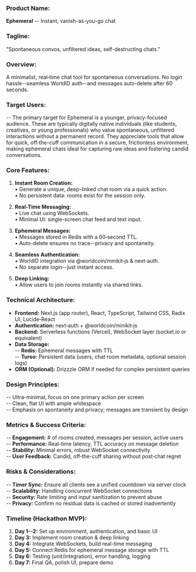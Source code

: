 ### **Product Name:**

**Ephemeral** -- Instant, vanish-as-you-go chat

### **Tagline:**

"Spontaneous convos, unfiltered ideas, self-destructing chats."

### **Overview:**

A minimalist, real‑time chat tool for spontaneous conversations. No login hassle--seamless WorldID auth--and messages auto-delete after 60 seconds.

### **Target Users:**

-- The primary target for Ephemeral is a younger, privacy-focused audience. These are typically digitally native individuals (like students, creatives, or young professionals) who value spontaneous, unfiltered interactions without a permanent record. They appreciate tools that allow for quick, off‑the-cuff communication in a secure, frictionless environment, making ephemeral chats ideal for capturing raw ideas and fostering candid conversations. 

### **Core Features:**

1. **Instant Room Creation:**  
• Generate a unique, deep-linked chat room via a quick action.  
• No persistent data: rooms exist for the session only.

2. **Real-Time Messaging:**  
• Live chat using WebSockets.  
• Minimal UI: single-screen chat feed and text input.

3. **Ephemeral Messages:**  
• Messages stored in Redis with a 60‑second TTL.  
• Auto-delete ensures no trace--privacy and spontaneity.

4. **Seamless Authentication:**  
• WorldID integration via @worldcoin/minikit‑js & next‑auth.  
• No separate login--just instant access.

5. **Deep Linking:**  
• Allow users to join rooms instantly via shared links.

### **Technical Architecture:**

- **Frontend:** Next.js (app router), React, TypeScript, Tailwind CSS, Radix UI, Lucide‑React
- **Authentication:** next‑auth + @worldcoin/minikit‑js
- **Backend:** Serverless functions (Vercel), WebSocket layer (socket.io or equivalent)
- **Data Storage:**  
-- **Redis:** Ephemeral messages with TTL  
-- **Turso:** Persistent data (users, chat room metadata, optional session logs)
- **ORM (Optional):** Drizzzle ORM if needed for complex persistent queries

### **Design Principles:**

-- Ultra-minimal, focus on one primary action per screen  
-- Clean, flat UI with ample whitespace  
-- Emphasis on spontaneity and privacy; messages are transient by design

### **Metrics & Success Criteria:**

-- **Engagement:** # of rooms created, messages per session, active users  
-- **Performance:** Real-time latency, TTL accuracy on message deletion  
-- **Stability:** Minimal errors, robust WebSocket connectivity  
-- **User Feedback:** Candid, off‑the-cuff sharing without post‑chat regret

### **Risks & Considerations:**

-- **Timer Sync:** Ensure all clients see a unified countdown via server clock  
-- **Scalability:** Handling concurrent WebSocket connections  
-- **Security:** Rate limiting and input sanitization to prevent abuse  
-- **Privacy:** Confirm no residual data is cached or stored inadvertently

### **Timeline (Hackathon MVP):**

1. **Day 1--2:** Set up environment, authentication, and basic UI
2. **Day 3:** Implement room creation & deep linking
3. **Day 4:** Integrate WebSockets, build real-time messaging
4. **Day 5:** Connect Redis for ephemeral message storage with TTL
5. **Day 6:** Testing (unit/integration), error handling, logging
6. **Day 7:** Final QA, polish UI, prepare demo